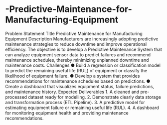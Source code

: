 # -Predictive-Maintenance-for-Manufacturing-Equipment
Problem Statement Title	Predictive Maintenance for Manufacturing Equipment
Description	Manufacturers are increasingly adopting predictive maintenance strategies to reduce downtime and improve operational efficiency. The objective is to develop a Predictive Maintenance System that can analyze equipment sensor data to predict failures and recommend maintenance schedules, thereby minimizing unplanned downtime and maintenance costs.
Challenges	●	Build a regression or classification model to predict the remaining useful life (RUL) of equipment or classify the likelihood of equipment failure.
●	Develop a system that provides recommendations for maintenance schedules based on predictions.
●	Create a dashboard that visualizes equipment status, failure predictions, and maintenance history.
Expected Deliverables	1.	A cleaned and pre-processed dataset ready for modelling.
2.	Demonstrate clearly data storage and transformation process (ETL Pipeline).
3.	A predictive model for estimating equipment failure or remaining useful life (RUL).
4.	A dashboard for monitoring equipment health and providing maintenance recommendations.
